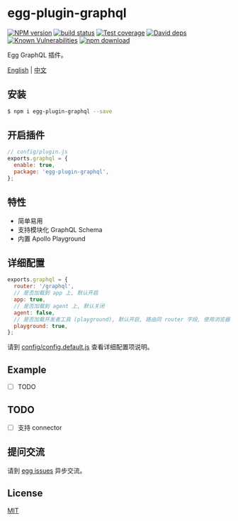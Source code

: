 # egg-plugin-graphql

[![NPM version][npm-image]][npm-url]
[![build status][travis-image]][travis-url]
[![Test coverage][codecov-image]][codecov-url]
[![David deps][david-image]][david-url]
[![Known Vulnerabilities][snyk-image]][snyk-url]
[![npm download][download-image]][download-url]

[npm-image]: https://img.shields.io/npm/v/egg-plugin-graphql.svg?style=flat-square
[npm-url]: https://npmjs.org/package/egg-plugin-graphql
[travis-image]: https://img.shields.io/travis/eggjs/egg-plugin-graphql.svg?style=flat-square
[travis-url]: https://travis-ci.org/eggjs/egg-plugin-graphql
[codecov-image]: https://img.shields.io/codecov/c/github/eggjs/egg-plugin-graphql.svg?style=flat-square
[codecov-url]: https://codecov.io/github/eggjs/egg-plugin-graphql?branch=master
[david-image]: https://img.shields.io/david/eggjs/egg-plugin-graphql.svg?style=flat-square
[david-url]: https://david-dm.org/eggjs/egg-plugin-graphql
[snyk-image]: https://snyk.io/test/npm/egg-plugin-graphql/badge.svg?style=flat-square
[snyk-url]: https://snyk.io/test/npm/egg-plugin-graphql
[download-image]: https://img.shields.io/npm/dm/egg-plugin-graphql.svg?style=flat-square
[download-url]: https://npmjs.org/package/egg-plugin-graphql


Egg GraphQL 插件。

[English](README.md) | [中文](README.zh_CN.md)


## 安装

```bash
$ npm i egg-plugin-graphql --save
```


## 开启插件

```js
// config/plugin.js
exports.graphql = {
  enable: true,
  package: 'egg-plugin-graphql',
};
```

## 特性

- 简单易用
- 支持模块化 GraphQL Schema
- 内置 Apollo Playground

## 详细配置

```js
exports.graphql = {
  router: '/graphql',
  // 是否加载到 app 上, 默认开启
  app: true,
  // 是否加载到 agent 上, 默认关闭
  agent: false,
  // 是否加载开发者工具 (playground), 默认开启, 路由同 router 字段, 使用浏览器打开该可见
  playground: true,
};
```

请到 [config/config.default.js](config/config.default.js) 查看详细配置项说明。

## Example

- [ ] TODO

## TODO

- [ ] 支持 connector

## 提问交流

请到 [egg issues](https://github.com/eggjs/egg/issues) 异步交流。

## License

[MIT](LICENSE)
